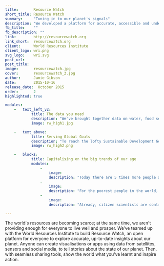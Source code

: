 ```yaml
---
title:       Resource Watch
short_title: Resource Watch
summary:     "Tuning in to our planet's signals"
description: "We developed a platform for accurate, accessible and understandable insights about our world, working with WRI and many other partners"
fb_title:    ""
fb_description: "" 
link:        http://resourcewatch.org
link_short:  resourcewatch.org
client:      World Resources Institute
client_logo: wri.png
svg_logo:    wri.svg
post_url:    
post_title:  
image:       resourcewatch.jpg
cover:       resourcewatch_2.jpg
author:      Jamie Gibson
date:        2015-10-16
release_date:  October 2015
order:       2
highlighted: true  

modules:
    -   text_left_v2:
            title: The data you need
            description: "We've brought together data on water, food security, conservation, climate change, deforestation and much much more for you to play with, explore and analyse. But we know that if you want to truly understand these issues, and the interrelations between them, you need powerful and intuitive visualisations. We've given you multiple angles to analyse the data, from dashboards and maps to innovative features like 'Insights' and 'Planet Pulse'."
            image: rw_high1.jpg

    -   text_above:
            title: Serving Global Goals
            description: "To reach the lofty Sustainable Development Goals agreed in September 2015, we need precise data to act in the right places at the right time. Moreover we need to share this data widely, using advances in machine learning, data processing and mobile phone ownership to give insights to the people on the frontline of social development and environmental protection."
            image: rw_high2.png

    -   blocks:
            title: Capitalising on the big trends of our age
            modules:
                -
                    image: 
                    description: "Today there are 5 times more people accessing the internet on mobiles than desktops. In 5 years four fifths of the world’s adults will own a smartphone and around 90% of the world will have 3G coverage. By building mobile first services, Resource Watch will be able to reach a global audience of billions."
                -
                    image: 
                    description: "For the poorest people in the world, mobile technology can balance inequalities in access to information. By releasing more open data and presenting it in a way that people can understand and easily access, Resource Watch will be a tool for all."
                -
                    image: 
                    description: "Already, citizen scientists are contributing more observations of key species than professional academics. With advanced, easy-to-use analytical tools, these scientists can also create knowledge and insight, right here on Resource Watch."

---
```

The world's resources are becoming scarce; at the same time, we aren't providing enough for everyone to live well and prosper. We've teamed up with the World Resources Institute to build Resource Watch, an open platform for everyone to explore accurate, up-to-date insights about our planet. Anyone can create visualisations or apps using data from satellites, sensors and social media, to tell stories about the state of our planet. Then, with seamless sharing tools, show the world what you've learnt and inspire action.
